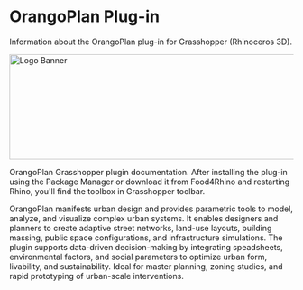 # OrangoPlan Plug-in 
Information about the OrangoPlan plug-in for Grasshopper (Rhinoceros 3D).

<img width="556" height="186" alt="Logo Banner" src="https://github.com/user-attachments/assets/b098acd1-72c3-4222-bdaa-f2e9f740dec6" />


OrangoPlan Grasshopper plugin documentation. After installing the plug-in using the Package Manager or download it from Food4Rhino and restarting Rhino, you'll find the toolbox in Grasshopper toolbar.

OrangoPlan manifests urban design and provides parametric tools to model, analyze, and visualize complex urban systems. It enables designers and planners to create adaptive street networks, land-use layouts, building massing, public space configurations, and infrastructure simulations. 
The plugin supports data-driven decision-making by integrating speadsheets, environmental factors, and social parameters to optimize urban form, livability, and sustainability. Ideal for master planning, zoning studies, and rapid prototyping of urban-scale interventions.
